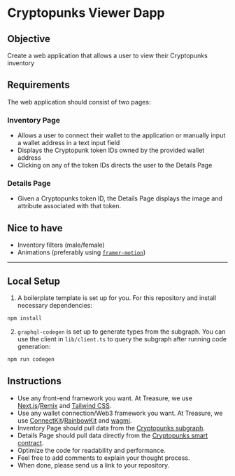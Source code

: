 # Cryptopunks Viewer Dapp

## Objective

Create a web application that allows a user to view their Cryptopunks inventory

## Requirements

The web application should consist of two pages:

### Inventory Page
- Allows a user to connect their wallet to the application or manually input a wallet address in a text input field
- Displays the Cryptopunk token IDs owned by the provided wallet address
- Clicking on any of the token IDs directs the user to the Details Page

### Details Page
- Given a Cryptopunks token ID, the Details Page displays the image and attribute associated with that token.

## Nice to have

- Inventory filters (male/female)
- Animations (preferably using [`framer-motion`](https://github.com/framer/motion))

---

## Local Setup
1. A boilerplate template is set up for you. For this repository and install necessary dependencies:
```sh
npm install
```
2. `graphql-codegen` is set up to generate types from the subgraph. You can use the client in `lib/client.ts` to query the subgraph after running code generation:
```sh
npm run codegen
```

## Instructions
- Use any front-end framework you want. At Treasure, we use [Next.js](https://nextjs.org)/[Remix](http://remix.run) and [Tailwind CSS](https://tailwindcss.com).
- Use any wallet connection/Web3 framework you want. At Treasure, we use [ConnectKit](https://github.com/family/connectkit)/[RainbowKit](https://www.rainbowkit.com) and [wagmi](https://wagmi.sh).
- Inventory Page should pull data from the [Cryptopunks subgraph](https://thegraph.com/explorer/subgraphs/YqMJatbgbqy1GodtbYZv4U9NzyaScCgSF7CAE5ivAM7?view=Playground&chain=mainnet).
- Details Page should pull data directly from the [Cryptopunks smart contract](https://etherscan.io/address/0x16F5A35647D6F03D5D3da7b35409D65ba03aF3B2).
- Optimize the code for readability and performance.
- Feel free to add comments to explain your thought process.
- When done, please send us a link to your repository.
